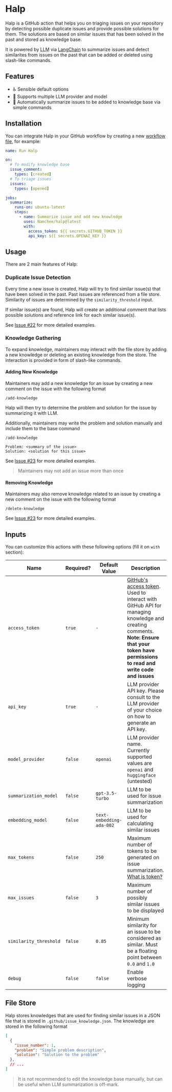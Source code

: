 # Halp

Halp is a GitHub action that helps you on triaging issues on your repository by detecting possible duplicate issues and provide possible solutions for them. The solutions are based on similar issues that has been solved in the past and stored as knowledge base.

It is powered by <abbr title="Large Language Model">LLM</abbr> via [LangChain](https://www.langchain.com/) to summarize issues and detect similarites from issues on the past that can be added or deleted using slash-like commands.

## Features

- ♿ Sensible default options
- 🤝 Supports multiple LLM provider and model
- 🧠 Automatically summarize issues to be added to knowledge base via simple commands

## Installation

You can integrate Halp in your GitHub workflow by creating a new [workflow file](https://docs.github.com/en/actions/using-workflows/about-workflows), for example:

```yaml
name: Run Halp

on:
  # To modify knowledge base
  issue_comment:
    types: [created]
  # To triage issues
  issues:
    types: [opened]

jobs:
  summarize:
    runs-on: ubuntu-latest
    steps:
      - name: Summarize issue and add new knowledge
        uses: Namchee/halp@latest
        with:
          access_token: ${{ secrets.GITHUB_TOKEN }}
          api_key: ${{ secrets.OPENAI_KEY }}
```

## Usage

There are 2 main features of Halp:

### Duplicate Issue Detection

Every time a new issue is created, Halp will try to find similar issue(s) that have been solved in the past. Past issues are referenced from a file store. Similarity of issues are determined by the `similarity_threshold` input.

If similar issue(s) are found, Halp will create an additional comment that lists possible solutions and reference link for each similar issue(s).

See [Issue #22](https://github.com/Namchee/summarizr/issues/22) for more detailed examples.

### Knowledge Gathering

To expand knowledge, maintainers may interact with the file store by adding a new knowledge or deleting an existing knowledge from the store. The interaction is provided in form of slash-like commands.

#### Adding New Knowledge

Maintainers may add a new knowledge for an issue by creating a new comment on the issue with the following format

```
/add-knowledge
```

Halp will then try to determine the problem and solution for the issue by summarizing it with LLM.

Additionally, maintainers may write the problem and solution manually and include them to the base command

```
/add-knowledge

Problem: <summary of the issue>
Solution: <solution for this issue>
```

See [Issue #23](https://github.com/Namchee/summarizr/issues/23) for more detailed examples.

> Maintainers may not add an issue more than once

#### Removing Knowledge

Maintainers may also remove knowledge related to an issue by creating a new comment on the issue with the following format

```
/delete-knowledge
```

See [Issue #23](https://github.com/Namchee/summarizr/issues/23) for more detailed examples.

## Inputs

You can customize this actions with these following options (fill it on `with` section):

| **Name** | **Required?** | **Default Value** | **Description** |
| -------- | ------------- | ----------------- | --------------- |
| `access_token` | `true` | `-` | [GitHub's access token](https://docs.github.com/en/authentication/keeping-your-account-and-data-secure/managing-your-personal-access-tokens). Used to interact with GitHub API for managing knowledge and creating comments. **Note: Ensure that your token have permissions to read and write code and issues**
| `api_key` | `true` | `-` | LLM provider API key. Please consult to the LLM provider of your choice on how to generate an API key. |
| `model_provider` | `false` | `openai` | LLM provider name. Currently supported values are `openai` and `huggingface` (untested) |
| `summarization_model` | `false` | `gpt-3.5-turbo` | LLM to be used for issue summarization |
| `embedding_model` | `false` | `text-embedding-ada-002` | LLM to be used for calculating similar issues |
| `max_tokens` | `false` | `250` | Maximum number of tokens to be generated on issue summarization. [What is token?](https://help.openai.com/en/articles/4936856-what-are-tokens-and-how-to-count-them) |
| `max_issues` | `false` | `3` | Maximum number of possibly similar issues to be displayed |
| `similarity_threshold` | `false` | `0.85` | Minimum similarity for an issue to be considered as similar. Must be a floating point between `0.0` and `1.0` |
| `debug` | `false` | `false` | Enable verbose logging |




## File Store

Halp stores knowledges that are used for finding similar issues in a JSON file that is stored in `.github/issue_knowledge.json`. The knowledge are stored in the following format

```json
[
  {
    "issue_number": 1,
    "problem": "Simple problem description",
    "solution": "Solution to the problem"
  },
  // ...
]
```

> It is not recommended to edit the knowledge base manually, but can be useful when LLM summarization is off-mark.
